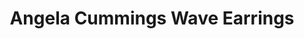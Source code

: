 ---
title: Angela Cummings Wave Earrings
description: |
  Dark, dramatic Tahitian Pearls are set in whitecapped waves of Diamonds in these statement button earrings.
specs: |
  Pair of 12.5mm Tahitian Cultured Pearls with 2.88 carats of White Diamonds, set in Platinum and 18K White Gold.
images:
  - angela-cummings-for-assael-wave-earrings.png
category: Angela Cummings
tags:
  - earrings
---